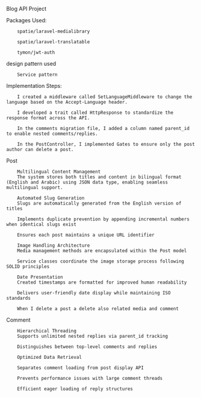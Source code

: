 Blog API Project

Packages Used:

        spatie/laravel-medialibrary

        spatie/laravel-translatable

        tymon/jwt-auth

design pattern used

        Service pattern

Implementation Steps:

        I created a middleware called SetLanguageMiddleware to change the language based on the Accept-Language header.

        I developed a trait called HttpResponse to standardize the response format across the API.

        In the comments migration file, I added a column named parent_id to enable nested comments/replies.

        In the PostController, I implemented Gates to ensure only the post author can delete a post.


Post 

        Multilingual Content Management
        The system stores both titles and content in bilingual format (English and Arabic) using JSON data type, enabling seamless multilingual support.

        Automated Slug Generation
        Slugs are automatically generated from the English version of titles

        Implements duplicate prevention by appending incremental numbers when identical slugs exist

        Ensures each post maintains a unique URL identifier

        Image Handling Architecture
        Media management methods are encapsulated within the Post model

        Service classes coordinate the image storage process following SOLID principles

        Date Presentation
        Created timestamps are formatted for improved human readability

        Delivers user-friendly date display while maintaining ISO standards

        When I delete a post a delete also related media and comment


Comment 

        Hierarchical Threading
        Supports unlimited nested replies via parent_id tracking

        Distinguishes between top-level comments and replies

        Optimized Data Retrieval

        Separates comment loading from post display API

        Prevents performance issues with large comment threads

        Efficient eager loading of reply structures
